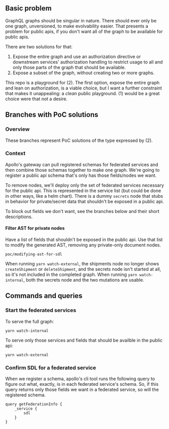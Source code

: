 ## Basic problem
GraphQL graphs should be singular in nature. There should ever only be one graph, unversioned, to make evolvability easier. That presents a problem for public apis, if you don't want all of the graph to be available for public apis.

There are two solutions for that:

1) Expose the entire graph and use an authorization directive or downstream services' authorization handling to restrict usage to all and only those parts of the graph that should be available.
2) Expose a subset of the graph, without creating two or more graphs.

This repo is a playground for (2). The first option, expose the entire graph and lean on authorization, is a viable choice, but I want a further constraint that makes it unappealing: a _clean_ public playground. (1) would be a great choice were that not a desire.

## Branches with PoC solutions
### Overview
These branches represent PoC solutions of the type expressed by (2).

### Context
Apollo's gateway can pull registered schemas for federated services and then combine those schemas together to make one graph. We're going to register a public api schema that's only has those fields/nodes we want.

To remove nodes, we'll  deploy only the set of federated services necessary for the public api. This is represented in the service list (but could be done in other ways, like a helm chart). There is a dummy `secrets` node that stubs in behavior for private/secret data that shouldn't be exposed in a public api.

To block out fields we don't want, see the branches below and their short descriptions.

#### Filter AST for private nodes
Have a list of fields that shouldn't be exposed in the public api. Use that list to modify the generated AST, removing any private-only document nodes.

`poc/modifying-ast-for-sdl`

When running `yarn watch-external`, the shipments node no longer shows `createShipment` or `deleteShipment`, and the secrets node isn't started at all, so it's not included in the completed graph. When running `yarn watch-internal`, both the secrets node and the two mutations are usable.


## Commands and queries
### Start the federated services
To serve the full graph:
```
yarn watch-internal
```

To serve only those services and fields that should be availble in the public api:
```
yarn watch-external
```

### Confirm SDL for a federated service
When we register a schema, apollo's cli tool runs the following query to figure out what, exactly, is in each federated service's schema. So, if this query returns only those fields we want in a federated service, so will the registered schema.

```
query getFederationInfo {
    _service {
        sdl
    }
}
```

